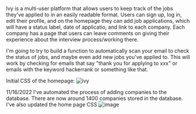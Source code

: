 Ivy is a multi-user platform that allows users to keep track of the jobs they've applied to in an easily readable format. Users can sign up, log in, edit their profile, and on the homepage they can add job applications, which will have a status label, date of applicatio, and link to each company.
Each company has a page that users can leave comments on giving their experience about the interview process/working there.


I'm going to try to build a function to automatically scan your email to check the status of jobs, and maybe even add new jobs you've applied to. This will work by checking for emails that say "thank you for applying to xxx" or emails with the keyword hackerrank or something like that.

Initial CSS of the homepage:
![ivy](https://user-images.githubusercontent.com/73012906/201748484-74e17269-4223-4ab4-a466-2aec0b4f5829.jpeg)


11/16/2022
I've automated the process of adding companies to the database. There are now around 1400 companies stored in the database.
I've also updated the home page CSS
![image](https://user-images.githubusercontent.com/73012906/202124295-de817eec-ed1f-40bc-adf0-d5c281ac2706.png)






